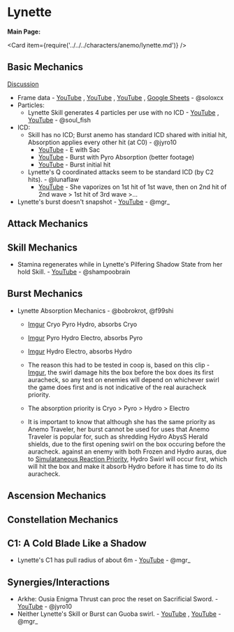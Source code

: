 # Lynette

**Main Page:**

<Card item={require('../../../characters/anemo/lynette.md')} />

## Basic Mechanics
[Discussion](https://tickets.deeznuts.moe/transcripts/lynette-basic-mechanics)
* Frame data - [YouTube](https://www.youtube.com/watch?v=kcau-sIkbGU) ,  [YouTube](https://www.youtube.com/watch?v=lBk7Mg6Tl40) , [YouTube](https://www.youtube.com/watch?v=Pd9nchGWxtk) ,  [Google Sheets](https://docs.google.com/spreadsheets/d/1g1SvcQ1Ih48_P1t4sanzti42DWEhCTIv-ui-DTxWmF4/) - @soloxcx
* Particles: 
    * Lynette Skill generates 4 particles per use with no ICD - [YouTube](https://youtu.be/uzIlTAIOz9k) , [YouTube](https://youtu.be/zXFVxAxIoI8) - @soul_fish
* ICD: 
    * Skill has no ICD; Burst anemo has standard ICD shared with initial hit, Absorption applies every other hit (at C0) - @jyro10
        * [YouTube](https://youtu.be/aJXZIcVcwVc) - E with Sac  
        * [YouTube](https://youtu.be/rTEOpNMk988) - Burst with Pyro Absorption (better footage)  
        * [YouTube](https://youtu.be/qWIy6kq-9JE) - Burst initial hit  
    * Lynette's Q coordinated attacks seem to be standard ICD (by C2 hits). - @lunaflaw 
        * [YouTube](https://www.youtube.com/watch?v=AH12VqZV5w0) - She vaporizes on 1st hit of 1st wave, then on 2nd hit of 2nd wave > 1st hit of 3rd wave >... 
* Lynette's burst doesn't snapshot - [YouTube](https://youtu.be/GWEEQYfPeFU) - @mgr_

## Attack Mechanics

## Skill Mechanics
* Stamina regenerates while in Lynette's Pilfering Shadow State from her hold Skill. - [YouTube](https://www.youtube.com/watch?v=Bv14_De7g00) - @shampoobrain

## Burst Mechanics
* Lynette Absorption Mechanics - @bobrokrot, @f99shi
    
    * [Imgur](https://imgur.com/a/e9HNVLL) Cryo Pyro Hydro, absorbs Cryo  
    * [Imgur](https://imgur.com/a/10wf8Ct) Pyro Hydro Electro, absorbs Pyro  
    * [Imgur](https://imgur.com/a/32RA2gS) Hydro Electro, absorbs Hydro

    * The reason this had to be tested in coop is, based on this clip - [Imgur](https://imgur.com/a/d0UWgOL), the swirl damage hits the box before the box does its first auracheck, so any test on enemies will depend on whichever swirl the game does first and is not indicative of the real auracheck priority. 

    * The absorption priority is Cryo > Pyro > Hydro > Electro  

    * It is important to know that although she has the same priority as Anemo Traveler, her burst cannot be used for uses that Anemo Traveler is popular for, such as shredding Hydro AbysS Herald shields, due to the first opening swirl on the box occuring before the auracheck. against an enemy with both Frozen and Hydro auras, due to [Simulataneous Reaction Priority](../../../combat-mechanics/elemental-effects/simultaneous-reaction-priority.md), Hydro Swirl will occur first, which will hit the box and make it absorb Hydro before it has time to do its auracheck.

## Ascension Mechanics

## Constellation Mechanics

## C1: A Cold Blade Like a Shadow
* Lynette's C1 has pull radius of about 6m - [YouTube](https://youtu.be/GWEEQYfPeFU) - @mgr_

## Synergies/Interactions
* Arkhe: Ousia Enigma Thrust can proc the reset on Sacrificial Sword. - [YouTube](https://youtu.be/aJXZIcVcwVc) - @jyro10
* Neither Lynette's Skill or Burst can Guoba swirl. - [YouTube](https://youtu.be/65zCOhoL25E) , [YouTube](https://youtu.be/tsUYep0lvoM) - @mgr_